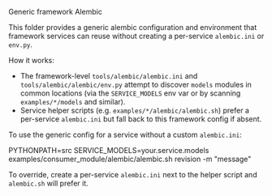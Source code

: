 Generic framework Alembic

This folder provides a generic alembic configuration and environment that
framework services can reuse without creating a per-service `alembic.ini` or
`env.py`.

How it works:
- The framework-level `tools/alembic/alembic.ini` and `tools/alembic/alembic/env.py`
  attempt to discover `models` modules in common locations (via the
  `SERVICE_MODELS` env var or by scanning `examples/*/models` and similar).
- Service helper scripts (e.g. `examples/*/alembic/alembic.sh`) prefer a
  per-service `alembic.ini` but fall back to this framework config if absent.

To use the generic config for a service without a custom `alembic.ini`:

  PYTHONPATH=src SERVICE_MODELS=your.service.models \
    examples/consumer_module/alembic/alembic.sh revision -m "message"

To override, create a per-service `alembic.ini` next to the helper script and
`alembic.sh` will prefer it.
